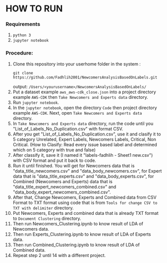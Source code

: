 # HOW TO RUN

### Requirements
1. `python 3`
2. `jupyter notebook`

### Procedure:
1. Clone this repository into your userhome folder in the system :
   ```
   git clone https://github.com/Fadhlih2001/NewcomersAnalysisBasedOnLabels.git
   ```
   output: `/Users/<yourusername>/NewcomersAnalysisBasedOnLabels/`
2. Put a dataset example `aws_aws-cdk_close.json` into a project directory example `AWS-CDK` then `Take Newcomers and Experts data`  directory. 
4. Run `jupyter notebook`.
5. In the `jupyter notebook`, open the directory `Code` then project directory example `AWS-CDK`. Next, open `Take Newcomers and Experts data` directory.
6. In  `Take Newcomers and Experts data` directory, run the code  until you "List_of_Labels_No_Duplication.csv" with format CSV.
7. After you get "List_of_Labels_No_Duplication.csv", use it and clasify it to 5 category Unrelated, Expert Labels, Newcomers Labels, Critical, Non Critical. (How to Clasify: Read every issue based label and determined which on 5 category with true and false)
8. After classify it, save it (I named it "labels-fadhlih - Sheet1 new.csv") with CSV format and put it back to code.
9. Run it until finished. You will get for Newcomers data that is "data_title_newcomers.csv" and "data_body_newcomers.csv", for Expert data that is "data_title_experts.csv" and "data_body_experts.csv", for Combined (Newcomers and Experts) data that is "data_title_expert_newcomers_combined.csv" and "data_body_expert_newcomers_combined.csv".
10. After that, Change Newcomers, Experts and Combined data from CSV Format to TXT format using code that is from `Tools for change CSV to TXT with delimiter` directory.
11. Put Newcomers, Experts and combined data that is already TXT format to `Document Clustering` directory.
12. Then run Newcomers_Clustering.ipynb to know result of LDA of Newcomers data.
13. Then run Experts_Clustering.ipynb to know result of LDA of Experts data.
14. Then run Combined_Clustering.ipynb to know result of LDA of Combined data.
15. Repeat step 2 until 14 with a different project.

